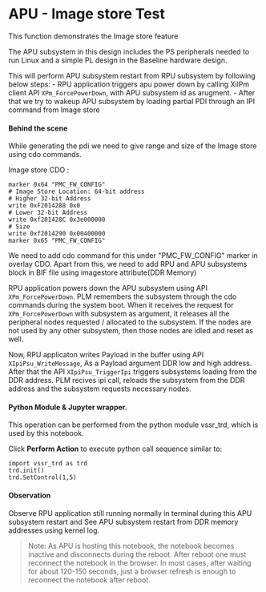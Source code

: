 # APU - Image store Test

This function demonstrates the Image store feature

The APU subsystem in this design includes the PS peripherals needed to run Linux and a simple PL design in the Baseline hardware design.

This will perform APU subsystem restart from RPU subsystem by following below steps:
	- RPU application triggers apu power down by calling XilPm client API `XPm_ForcePowerDown`, with APU subsystem id as arugment.
	- After that we try to wakeup APU subsystem by loading partial PDI through an IPI command from Image store
#### Behind the scene
While generating the pdi we need to give range and size of the Image store using cdo commands.

Image store CDO :
```
marker 0x64 "PMC_FW_CONFIG"
# Image Store Location: 64-bit address
# Higher 32-bit Address
write 0xF2014288 0x0
# Lower 32-bit Address
write 0xf201428C 0x3e000000
# Size
write 0xf2014290 0x00400000
marker 0x65 "PMC_FW_CONFIG"
```
We need to add cdo command for this under "PMC_FW_CONFIG" marker in overlay CDO. Apart from this, we need to add RPU and APU subsystems block in BIF file using imagestore attribute(DDR Memory)

RPU application powers down the APU subsystem using API `XPm_ForcePowerDown`.
PLM remembers the subsystem through the cdo commands during the system boot. When it receives the request for `XPm_ForcePowerDown` with subsystem as argument, it releases all the peripheral nodes requested / allocated to the subsystem. If the nodes are not used by any other subsystem, then those nodes are idled and reset as well.

Now, RPU applicaton writes Payload in the buffer using API `XIpiPsu_WriteMessage`, As a Payload argument DDR low and high address.
After that the API `XIpiPsu_TriggerIpi` triggers subsystems loading from the DDR address. PLM recives ipi call, reloads the subsystem from the DDR address and the subsystem requests necessary nodes.

#### Python Module & Jupyter wrapper.
This operation can be performed from the python module vssr_trd, which is used by this notebook.

Click __Perform Action__ to execute python call sequence similar to:

```
import vssr_trd as trd
trd.init()
trd.SetControl(1,5)
```

#### Observation
Observe RPU application still running normally in terminal during this APU subsystem restart and See APU subsystem restart from DDR memory addresses using kernel log.

> Note: As APU is hosting this notebook, the notebook becomes inactive and disconnects during the reboot. After reboot one must reconnect the notebook in the browser. In most cases, after waiting for about 120-150 seconds, just a browser refresh is enough to reconnect the notebook after reboot.
